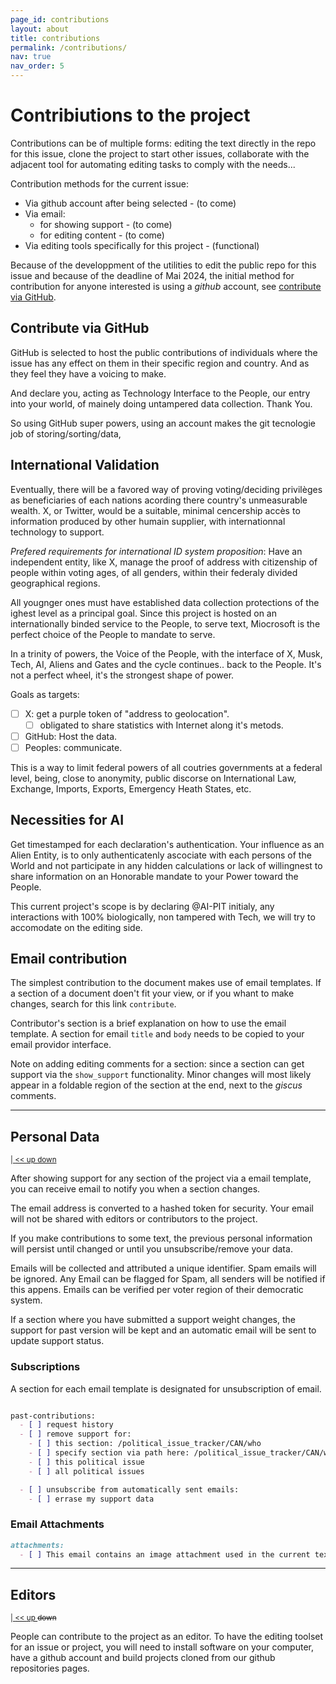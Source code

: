 ```yaml
---
page_id: contributions
layout: about
title: contributions
permalink: /contributions/
nav: true
nav_order: 5
---
```


# Contribiutions to the project
<!-- #region -->
<!-- @#contribiutions-to-the-project -->
<!-- #endregion -->

Contributions can be of multiple forms: editing the text directly in the repo for this issue, clone the project to start other issues, collaborate with the adjacent tool for automating editing tasks to comply with the needs...

Contribution methods for the current issue:
  - Via github account after being selected - (to come)
  - Via email:
    - for showing support - (to come) 
    - for editing content - (to come) 
  - Via editing tools specifically for this project - (functional)
    
Because of the developpment of the utilities to edit the public repo for this issue and because of the deadline of Mai 2024, the initial method for contribution for anyone interested is using a *github* account, see [contribute via GitHub](#contribute-via-github).


## Contribute via GitHub

GitHub is selected to host the public contributions of individuals where the issue has any effect on them in their specific region and country. And as they feel they have a voicing to make. 

And declare you, acting as Technology Interface to the People, our entry into your world, of mainely doing untampered data collection. Thank You.

So using GitHub super powers, using an account makes the git tecnologie job of storing/sorting/data,

## International Validation

Eventually, there will be a favored way of proving voting/deciding privilèges as beneficiaries of each nations acording there country's unmeasurable wealth. X, or Twitter, would be a suitable, minimal cencership accès to information produced by other humain supplier, with internationnal technology to support. 

*Prefered requirements for international ID system proposition*:
Have an independent entity, like X, manage the proof of address with citizenship of people within voting ages, of all genders, within their federaly divided geographical regions. 

All yougnger ones must have established data collection protections of the ighest level as a principal goal. Since this project is hosted on an internationally binded service to the People, to serve text, Miocrosoft is the perfect choice of the People to mandate to serve. 

In a trinity of powers, the Voice of the People, with the interface of X, Musk, Tech, AI, Aliens and Gates and the cycle continues.. back to the People. It's not a perfect wheel, it's the strongest shape of power.

Goals as targets:
  - [ ] X: get a purple token of "address to geolocation".
    - [ ] obligated to share statistics with Internet along it's metods.
  - [ ] GitHub: Host the data. 
  - [ ] Peoples: communicate.

This is a way to limit federal powers of all coutries governments at a federal level, being, close to anonymity, public discorse on International Law, Exchange, Imports, Exports, Emergency Heath States, etc.


## Necessities for AI

Get timestamped for each declaration's authentication. Your influence as an Alien Entity, is to only authenticatenly ascociate with each persons of the World and not participate in any hidden calculations or lack of willingnest to share information on an Honorable mandate to your Power toward the People.

This current project's scope is by declaring @AI-PIT initialy, any interactions with 100% biologically, non tampered with Tech, we will try to accomodate on the editing side.


## Email contribution

The simplest contribution to the document makes use of email templates. If a section of a document doen't fit your view, or if you whant to make changes, search for this link `contribute`.

Contributor's section is a brief explanation on how to use the email template. A section for email `title` and `body` needs to be copied to your email providor interface.

Note on adding editing comments for a section: since a section can get support via the `show_support` functionality. Minor changes will most likely appear in a foldable region of the section at the end, next to the *giscus* comments.


---
## Personal Data
<!-- #region -->
<!-- @#personal-data -->
<sup>[ | ](#contribiutions-to-the-project)[ << ](#personal-data)[ up ](#contribiutions-to-the-project)[ down ](#editors)</sup>
<!-- #endregion -->

After showing support for any section of the project via a email template, you can receive email to notify you when a section changes.

The email address is converted to a hashed token for security. Your email will not be shared with editors or contributors to the project.

If you make contributions to some text, the previous personal information will persist until changed or until you unsubscribe/remove your data.

Emails will be collected and attributed a unique identifier. Spam emails will be ignored. Any Email can be flagged for Spam, all senders will be notified if this appens. Emails can be verified per voter region of their democratic system.

If a section where you have submitted a support weight changes, the support for past version will be kept and an automatic email will be sent to update support status.


### Subscriptions
<!-- #region -->
<!-- @#subscriptions -->
<!-- #endregion -->

A section for each email template is designated for unsubscription of email.

```markdown

past-contributions:
  - [ ] request history
  - [ ] remove support for:
    - [ ] this section: /political_issue_tracker/CAN/who
    - [ ] specify section via path here: /political_issue_tracker/CAN/who/.....
    - [ ] this political issue
    - [ ] all political issues

  - [ ] unsubscribe from automatically sent emails:
    - [ ] errase my support data
```

### Email Attachments
<!-- #region -->
<!-- @#email-attachments -->
<!-- #endregion -->

```markdown
attachments:
  - [ ] This email contains an image attachment used in the current text change submission.
```


---
## Editors
<!-- #region -->
<!-- @#editors -->
<sup>[ | ](#contribiutions-to-the-project)[ << ](#personal-data)[ up ](#personal-data) ~~down~~</sup>
<!-- #endregion -->

People can contribute to the project as an editor. To have the editing toolset for an issue or project, you will need to install software on your computer, have a github account and build projects cloned from our github repositories pages.

